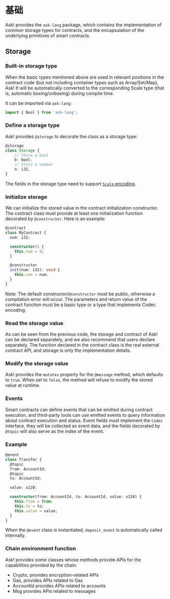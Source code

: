 # 基础

Ask! provides the `ask-lang` package, which contains the implementation of common storage types for contracts, and the encapsulation of the underlying primitives of smart contracts.

## Storage

### Built-in storage type

When the basic types mentioned above are used in relevant positions in the contract code (but not including container types such as Array/Set/Map), Ask! It will be automatically converted to the corresponding Scale type (that is, automatic boxing/unboxing) during compile time.

It can be imported via `ask-lang`:

```ts
import { Bool } from 'ask-lang';
```

### Define a storage type

Ask! provides `@storage` to decorate the class as a storage type:

```ts
@storage
class Storage {
    // Store a bool
    b: bool;
    // Store a number
    n: i32,
}
```

The fields in the storage type need to support [`Scale` encoding](https://github.com/paritytech/parity-scale-codec).

### Initialize storage

We can initialize the stored value in the contract initialization constructor. The contract class must provide at least one initialization function decorated by `@constructor`. Here is an example:

```ts
@contract
class MyContract {
  num: i32;

  constructor() {
    this.num = 0;
  }

  @constructor
  init(num: i32): void {
    this.num = num;
  }
}
```

Note: The default constructor/`@constructor` must be public, otherwise a compilation error will occur. The parameters and return value of the contract function must be a basic type or a type that implements Codec encoding.

### Read the storage value

As can be seen from the previous code, the storage and contract of Ask! can be declared separately, and we also recommend that users declare separately. The function declared in the contract class is the real external contract API, and storage is only the implementation details.

### Modify the storage value

Ask! provides the `mutates` property for the `@message` method, which defaults to `true`. When set to `false`, the method will refuse to modify the stored value at runtime.

<!-- TODO -->

### Events

Smart contracts can define events that can be emitted during contract execution, and third-party tools can use emitted events to query information about contract execution and status. Event fields must implement the `Codec` interface, they will be collected as event data, and the fields decorated by `@topic` will also serve as the index of the event.

### Example

```ts
@event
class Transfer {
  @topic
  from: AccountId;
  @topic
  to: AccountId;

  value: u128;

  constructor(from: AccountId, to: AccountId, value: u128) {
    this.from = from;
    this.to = to;
    this.value = value;
  }
}
```

When the `@event` class is instantiated, `deposit_event` is automatically called internally.

### Chain environment function

Ask! provides some classes whose methods provide APIs for the capabilities provided by the chain:

- Crypto, provides encryption-related APIs
- Gas, provides APIs related to Gas
- AccountId provides APIs related to accounts
- Msg provides APIs related to messages
